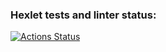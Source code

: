 ### Hexlet tests and linter status:
[![Actions Status](https://github.com/JuliaUsacheva/frontend-project-44/workflows/hexlet-check/badge.svg)](https://github.com/JuliaUsacheva/frontend-project-44/actions)